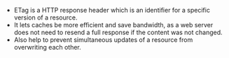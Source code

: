 - ETag is a HTTP response header which is an identifier for a specific version of a resource.
- It lets caches be more efficient and save bandwidth, as a web server does not need to resend a full response if the content was not changed.
- Also help to prevent simultaneous updates of a resource from overwriting each other.
